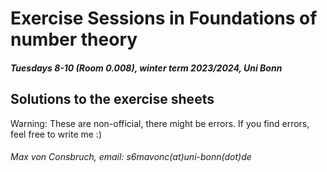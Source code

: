 # Exercise Sessions in Foundations of number theory
##### Tuesdays 8-10 (Room 0.008), winter term 2023/2024, Uni Bonn

## Solutions to the exercise sheets
Warning: These are non-official, there might be errors. If you find errors, feel free to write me :)


###### Max von Consbruch, email: s6mavonc(at)uni-bonn(dot)de
